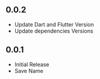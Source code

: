 ## 0.0.2

* Update Dart and Flutter Version
* Update dependencies Versions

## 0.0.1

* Initial Release
* Save Name
